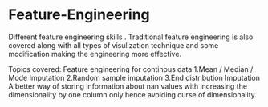 # Feature-Engineering
Different feature engineering skills . Traditional feature engineering is also covered along with all types of visulization technique and some modification making the engineering more effective.

Topics covered:
Feature engineering for continous data
  1.Mean / Median / Mode Imputation
  2.Random sample imputation
  3.End distribution Imputation
 A better way of storing information about nan values with increasing the dimensionality by one column only hence avoiding curse of dimensionality.
